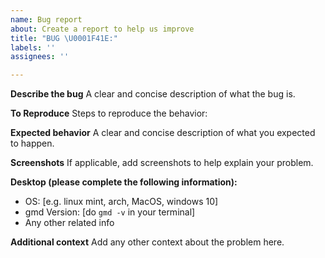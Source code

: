 ```yaml
---
name: Bug report
about: Create a report to help us improve
title: "BUG \U0001F41E:"
labels: ''
assignees: ''

---
```


**Describe the bug**
A clear and concise description of what the bug is.

**To Reproduce**
Steps to reproduce the behavior:

**Expected behavior**
A clear and concise description of what you expected to happen.

**Screenshots**
If applicable, add screenshots to help explain your problem.

**Desktop (please complete the following information):**
 - OS: [e.g. linux mint, arch, MacOS, windows 10]
 - gmd Version: [do `gmd -v` in your terminal]
- Any other related info

**Additional context**
Add any other context about the problem here.
